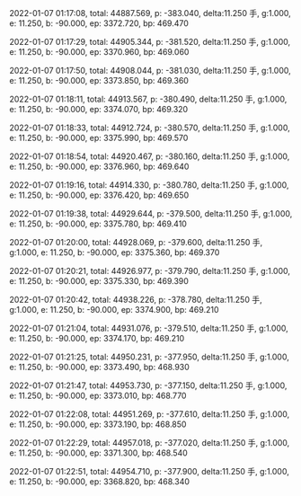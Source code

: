 2022-01-07 01:17:08, total: 44887.569, p: -383.040, delta:11.250 手, g:1.000, e: 11.250, b: -90.000, ep: 3372.720, bp: 469.470

2022-01-07 01:17:29, total: 44905.344, p: -381.520, delta:11.250 手, g:1.000, e: 11.250, b: -90.000, ep: 3370.960, bp: 469.060

2022-01-07 01:17:50, total: 44908.044, p: -381.030, delta:11.250 手, g:1.000, e: 11.250, b: -90.000, ep: 3373.850, bp: 469.360

2022-01-07 01:18:11, total: 44913.567, p: -380.490, delta:11.250 手, g:1.000, e: 11.250, b: -90.000, ep: 3374.070, bp: 469.320

2022-01-07 01:18:33, total: 44912.724, p: -380.570, delta:11.250 手, g:1.000, e: 11.250, b: -90.000, ep: 3375.990, bp: 469.570

2022-01-07 01:18:54, total: 44920.467, p: -380.160, delta:11.250 手, g:1.000, e: 11.250, b: -90.000, ep: 3376.960, bp: 469.640

2022-01-07 01:19:16, total: 44914.330, p: -380.780, delta:11.250 手, g:1.000, e: 11.250, b: -90.000, ep: 3376.420, bp: 469.650

2022-01-07 01:19:38, total: 44929.644, p: -379.500, delta:11.250 手, g:1.000, e: 11.250, b: -90.000, ep: 3375.780, bp: 469.410

2022-01-07 01:20:00, total: 44928.069, p: -379.600, delta:11.250 手, g:1.000, e: 11.250, b: -90.000, ep: 3375.360, bp: 469.370

2022-01-07 01:20:21, total: 44926.977, p: -379.790, delta:11.250 手, g:1.000, e: 11.250, b: -90.000, ep: 3375.330, bp: 469.390

2022-01-07 01:20:42, total: 44938.226, p: -378.780, delta:11.250 手, g:1.000, e: 11.250, b: -90.000, ep: 3374.900, bp: 469.210

2022-01-07 01:21:04, total: 44931.076, p: -379.510, delta:11.250 手, g:1.000, e: 11.250, b: -90.000, ep: 3374.170, bp: 469.210

2022-01-07 01:21:25, total: 44950.231, p: -377.950, delta:11.250 手, g:1.000, e: 11.250, b: -90.000, ep: 3373.490, bp: 468.930

2022-01-07 01:21:47, total: 44953.730, p: -377.150, delta:11.250 手, g:1.000, e: 11.250, b: -90.000, ep: 3373.010, bp: 468.770

2022-01-07 01:22:08, total: 44951.269, p: -377.610, delta:11.250 手, g:1.000, e: 11.250, b: -90.000, ep: 3373.190, bp: 468.850

2022-01-07 01:22:29, total: 44957.018, p: -377.020, delta:11.250 手, g:1.000, e: 11.250, b: -90.000, ep: 3371.300, bp: 468.540

2022-01-07 01:22:51, total: 44954.710, p: -377.900, delta:11.250 手, g:1.000, e: 11.250, b: -90.000, ep: 3368.820, bp: 468.340